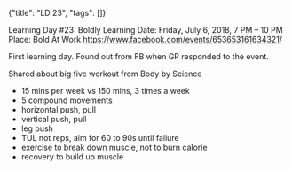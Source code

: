 {"title": "LD 23", "tags": []}

Learning Day #23: Boldly Learning
Date: Friday, July 6, 2018, 7 PM – 10 PM
Place: Bold At Work
https://www.facebook.com/events/653653161634321/

First learning day. Found out from FB when GP responded to the event.

Shared about big five workout from Body by Science
* 15 mins per week vs 150 mins, 3 times a week
* 5 compound movements
* horizontal push, pull
* vertical push, pull
* leg push
* TUL not reps, aim for 60 to 90s until failure
* exercise to break down muscle, not to burn calorie
* recovery to build up muscle
